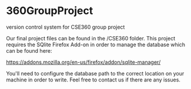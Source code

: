 # 360GroupProject
version control system for CSE360 group project

Our final project files can be found in the /CSE360 folder.
This project requires the SQlite Firefox Add-on in order to manage the database which can be found here:

https://addons.mozilla.org/en-us/firefox/addon/sqlite-manager/

You'll need to configure the database path to the correct location on your machine in order to write.
Feel free to contact us if there are any issues.
